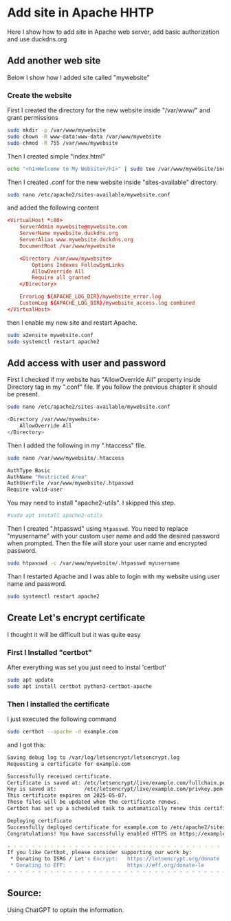 # Add site in Apache HHTP

Here I show how to add site in Apache web server, add basic authorization and use duckdns.org

## Add another web site

Below I show how I added  site called "mywebsite"

### Create the website

First I  created the directory for the new website inside "/var/www/" and grant permissions

```bash
sudo mkdir -p /var/www/mywebsite
sudo chown -R www-data:www-data /var/www/mywebsite
sudo chmod -R 755 /var/www/mywebsite
```

Then I created simple "index.html" 

```bash
echo "<h1>Welcome to My Website</h1>" | sudo tee /var/www/mywebsite/index.html
```

Then I created .conf for the new website inside "sites-available" directory.

```bash
sudo nano /etc/apache2/sites-available/mywebsite.conf
```

and added the following content

```conf
<VirtualHost *:80>
    ServerAdmin mywebsite@mywebsite.com
    ServerName mywebsite.duckdns.org
    ServerAlias www.mywebsite.duckdns.org
    DocumentRoot /var/www/mywebsite

    <Directory /var/www/mywebsite>
        Options Indexes FollowSymLinks
        AllowOverride All
        Require all granted
    </Directory>

    ErrorLog ${APACHE_LOG_DIR}/mywebsite_error.log
    CustomLog ${APACHE_LOG_DIR}/mywebsite_access.log combined
</VirtualHost>
```

then I enable my new site and restart Apache.

```bash
sudo a2ensite mywebsite.conf
sudo systemctl restart apache2
```

## Add access with user and password

First I checked if my website has "AllowOverride All" property inside Directory tag in my ".conf" file. If you follow the previous chapter it should be present.

```bash
sudo nano /etc/apache2/sites-available/mywebsite.conf
```

```bash
<Directory /var/www/mywebsite>
    AllowOverride All
</Directory>
```

Then I added the following in my ".htaccess" file.

```bash
sudo nano /var/www/mywebsite/.htaccess

AuthType Basic
AuthName "Restricted Area"
AuthUserFile /var/www/mywebsite/.htpasswd
Require valid-user
```

You may need to install "apache2-utils". I skipped this step.

```bash
#sudo apt install apache2-utils
```

Then I created ".htpasswd" using `htpasswd`. You need to replace "myusername" with your custom user name and add the desired password when prompted. Then the file will store your user name and encrypted password.

```bash
sudo htpasswd -c /var/www/mywebsite/.htpasswd myusername
```

Than I restarted Apache and I was able to login with my website using user name and password.

```bash
sudo systemctl restart apache2
```

## Create Let's encrypt certificate

I thought it will be difficult but it was quite easy

### First I Installed "certbot"

After everything was set you just need to instal 'certbot' 

```bash
sudo apt update
sudo apt install certbot python3-certbot-apache
```

### Then I installed the certificate

I just executed the following command

```bash
sudo certbot --apache -d example.com
```

and I got this:

```bash
Saving debug log to /var/log/letsencrypt/letsencrypt.log
Requesting a certificate for example.com

Successfully received certificate.
Certificate is saved at: /etc/letsencrypt/live/example.com/fullchain.pem
Key is saved at:         /etc/letsencrypt/live/example.com/privkey.pem
This certificate expires on 2025-05-07.
These files will be updated when the certificate renews.
Certbot has set up a scheduled task to automatically renew this certificate in the background.

Deploying certificate
Successfully deployed certificate for example.com to /etc/apache2/sites-available/example-le-ssl.conf
Congratulations! You have successfully enabled HTTPS on https://example.com

- - - - - - - - - - - - - - - - - - - - - - - - - - - - - - - - - - - - - - - -
If you like Certbot, please consider supporting our work by:
 * Donating to ISRG / Let's Encrypt:   https://letsencrypt.org/donate
 * Donating to EFF:                    https://eff.org/donate-le
- - - - - - - - - - - - - - - - - - - - - - - - - - - - - - - - - - - - - - - -
```

## Source:
Using ChatGPT to optain the information.


